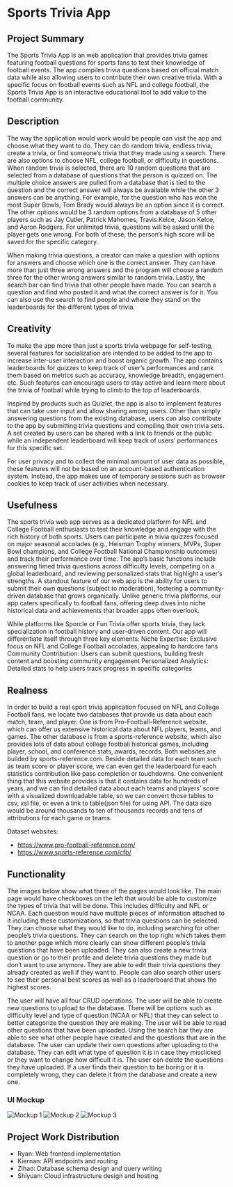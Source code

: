# Sports Trivia App

## Project Summary

The Sports Trivia App is an web application that provides trivia games featuring football questions for sports fans to test their knowledge of football events. The app compiles trivia questions based on official match data while also allowing users to contribute their own creative trivia. With a specific focus on football events such as NFL and college football, the Sports Trivia App is an interactive educational tool to add value to the football community.

## Description

The way the application would work would be people can visit the app and choose what they want to do. They can do random trivia, endless trivia, create a trivia, or find someone’s trivia that they made using a search. There are also options to choose NFL, college football, or difficulty in questions. When random trivia is selected, there are 10 random questions that are selected from a database of questions that the person is quizzed on. The multiple choice answers are pulled from a database that is tied to the question and the correct answer will always be available while the other 3 answers can be anything. For example, for the question who has won the most Super Bowls, Tom Brady would always be an option since it is correct. The other options would be 3 random options from a database of 5 other players such as Jay Cutler, Patrick Mahomes, Travis Kelce, Jason Kelce, and Aaron Rodgers. For unlimited trivia, questions will be asked until the player gets one wrong. For both of these, the person’s high score will be saved for the specific category.

When making trivia questions, a creator can make a question with options for answers and choose which one is the correct answer. They can have more than just three wrong answers and the program will choose a random three for the other wrong answers similar to random trivia. Lastly, the search bar can find trivia that other people have made. You can search a question and find who posted it and what the correct answer is for it. You can also use the search to find people and where they stand on the leaderboards for the different types of trivia.

## Creativity

To make the app more than just a sports trivia webpage for self-testing, several features for socialization are intended to be added to the app to increase inter-user interaction and boost organic growth. The app contains leaderboards for quizzes to keep track of user’s performances and rank them based on metrics such as accuracy, knowledge breadth, engagement etc. Such features can encourage users to stay active and learn more about the trivia of football while trying to climb to the top of leaderboards.

Inspired by products such as Quizlet, the app is also to implement features that can take user input and allow sharing among users. Other than simply answering questions from the existing database, users can also contribute to the app by submitting trivia questions and compiling their own trivia sets. A set created by users can be shared with a link to friends or the public while an independent leaderboard will keep track of users’ performances for this specific set.

For user privacy and to collect the minimal amount of user data as possible, these features will not be based on an account-based authentication system. Instead, the app makes use of temporary sessions such as browser cookies to keep track of user activities when necessary.

## Usefulness

The sports trivia web app serves as a dedicated platform for NFL and College Football enthusiasts to test their knowledge and engage with the rich history of both sports. Users can participate in trivia quizzes focused on major seasonal accolades (e.g., Heisman Trophy winners, MVPs, Super Bowl champions, and College Football National Championship outcomes) and track their performance over time. The app’s basic functions include answering timed trivia questions across difficulty levels, competing on a global leaderboard, and reviewing personalized stats that highlight a user’s strengths. A standout feature of our web app is the ability for users to submit their own questions (subject to moderation), fostering a community-driven database that grows organically. Unlike generic trivia platforms, our app caters specifically to football fans, offering deep dives into niche historical data and achievements that broader apps often overlook.

While platforms like Sporcle or Fun Trivia offer sports trivia, they lack specialization in football history and user-driven content. Our app will differentiate itself through three key elements:
Niche Expertise: Exclusive focus on NFL and College Football accolades, appealing to hardcore fans
Community Contribution: Users can submit questions, building fresh content and boosting community engagement
Personalized Analytics: Detailed stats to help users track progress in specific categories

## Realness

In order to build a real sport trivia application focused on NFL and College Football fans, we locate two databases that provide us data about each match, team, and player. One is from Pro-Football-Reference website, which can offer us extensive historical data about NFL players, teams, and games. The other database is from a sports-reference website, which also provides lots of data about college football historical games, including player, school, and conference stats, awards, records. Both websites are builded by sports-reference.com. Beside detailed data for each team such as team score or player score, we can even get the leaderboard for each statistics contribution like pass completion or touchdowns. One convenient thing that this website provides is that it contains data for hundreds of years, and we can find detailed data about each teams and players’ score with a visualized downloadable table, so we can convert those tables to csv, xsl file, or even a link to table(json file) for using API. The data size would be around thousands to ten of thousands records and tens of attributions for each game or teams.

Dataset websites:

- https://www.pro-football-reference.com/
- https://www.sports-reference.com/cfb/

## Functionality

The images below show what three of the pages would look like. The main page would have checkboxes on the left that would be able to customize the types of trivia that will be done. This includes difficulty and NFL or NCAA. Each question would have multiple pieces of information attached to it including these customizations, so that trivia questions can be selected. They can choose what they would like to do, including searching for other people’s trivia questions. They can search on the top right which takes them to another page which more clearly can show different people’s trivia questions that have been uploaded. They can also create a new trivia question or go to their profile and delete trivia questions they made but don’t want to use anymore. They are able to edit their trivia questions they already created as well if they want to. People can also search other users to see their personal best scores as well as a leaderboard that shows the highest scores.

The user will have all four CRUD operations.
The user will be able to create new questions to upload to the database. There will be options such as difficulty level and type of question (NCAA or NFL) that they can select to better categorize the question they are making.
The user will be able to read other questions that have been uploaded. Using the search bar they are able to see what other people have created and the questions that are in the database.
The user can update their own questions after uploading to the database. They can edit what type of question it is in case they misclicked or they want to change how difficult it is.
The user can delete the questions they have uploaded. If a user finds their question to be boring or it is completely wrong, they can delete it from the database and create a new one. 

### UI Mockup

![Mockup 1](static/ui1.png)
![Mockup 2](static/ui2.png)
![Mockup 3](static/ui3.png)

## Project Work Distribution

- Ryan: Web frontend implementation
- Kiernan: API endpoints and routing
- Zihao: Database schema design and query writing
- Shiyuan: Cloud infrastructure design and hosting
